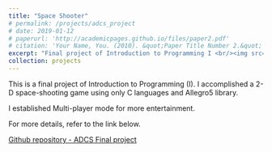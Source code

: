 ```yaml
---
title: "Space Shooter"
# permalink: /projects/adcs_project
# date: 2019-01-12
# paperurl: 'http://academicpages.github.io/files/paper2.pdf'
# citation: 'Your Name, You. (2010). &quot;Paper Title Number 2.&quot; <i>Journal 1</i>. 1(2).'
excerpt: "Final project of Introduction to Programming I <br/><img src='/images/500x300.png'>"
collection: projects
---
```

<!-- Todo: revise the image. -->

<!-- # paperurl: 'http://academicpages.github.io/files/paper2.pdf' -->
This is a final project of Introduction to Programming (I).
I accomplished a 2-D space-shooting game using only C languages and Allegro5 library.

I established Multi-player mode for more entertainment.

For more details, refer to the link below.

<!-- Demo Video -->

[Github repository - ADCS Final project](https://,,,)

<!-- Recommended citation: Your Name, You. (2010). "Paper Title Number 2." <i>Journal 1</i>. 1(2). -->